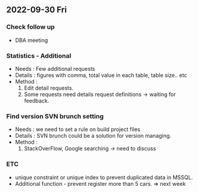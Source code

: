 ## 2022-09-30 Fri

### Check follow up
+ DBA meeting

### Statistics - Additional
+ Needs : Few additional requests
+ Details : figures with comma, total value in each table, table size.. etc
+ Method : 
  1. Edit detail requests.
  2. Some requests need details request definitions -> waiting for feedback.

### Find version SVN brunch setting
+ Needs : we need to set a rule on build project files
+ Details : SVN brunch could be a solution for version managing.
+ Method : 
  1. StackOverFlow, Google searching -> need to discuss

### ETC
+ unique constraint or unique index to prevent duplicated data in MSSQL.
+ Additional function - prevent register more than 5 cars. => next week